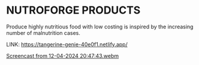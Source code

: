 # NUTROFORGE PRODUCTS
Produce highly nutritious food with low costing is inspired by the increasing number of malnutrition cases. 

LINK: https://tangerine-genie-40e0f1.netlify.app/


[Screencast from 12-04-2024 20:47:43.webm](https://github.com/merndeveloper-hub/Nutroforge/assets/67875982/55e90186-6138-4e03-a2ef-9be1cf076fbf)


